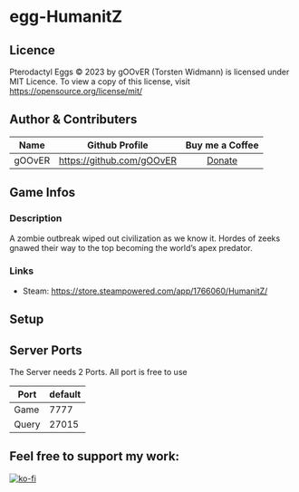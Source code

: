 # egg-HumanitZ

## Licence
Pterodactyl Eggs © 2023 by gOOvER (Torsten Widmann) is licensed under MIT Licence. To view a copy of this license, visit https://opensource.org/license/mit/


## Author & Contributers
| Name        | Github Profile  | Buy me a Coffee |
|:-------------:|:-------------:|:-------------:|
|   gOOvER   | https://github.com/gOOvER | [Donate](https://www.paypal.com/donate/?hosted_button_id=83JB2X6H7DHXJ) |

## Game Infos

### Description
A zombie outbreak wiped out civilization as we know it. Hordes of zeeks gnawed their way to the top becoming the world’s apex predator.

### Links
- Steam: https://store.steampowered.com/app/1766060/HumanitZ/

## Setup

## Server Ports
The Server needs 2 Ports. All port is free to use

| Port  | default |
|-------|---------|
| Game  |7777     |
| Query |27015 |


## Feel free to support my work:

[![ko-fi](https://ko-fi.com/img/githubbutton_sm.svg)](https://ko-fi.com/B0B351D0Q)
